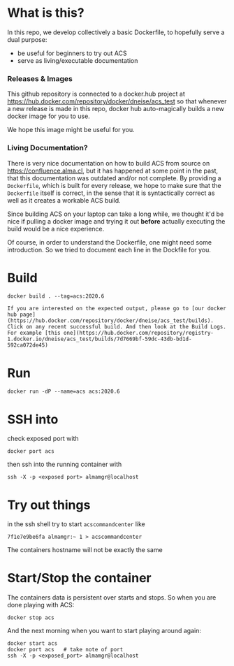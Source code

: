 # What is this?

In this repo, we develop collectively a basic Dockerfile, to hopefully serve a dual purpose:
 - be useful for beginners to try out ACS
 - serve as living/executable documentation

### Releases & Images

This github repository is connected to a docker.hub project at <https://hub.docker.com/repository/docker/dneise/acs_test>
so that whenever a new release is made in this repo, docker hub auto-magically builds
a new docker image for you to use.

We hope this image might be useful for you.

### Living Documentation?

There is very nice documentation on how to build ACS from source on <https://confluence.alma.cl>,
but it has happened at some point in the past, that this documentation was outdated and/or not complete.
By providing a `Dockerfile`, which is built for every release, we hope to make sure that the `Dockerfile`
itself is correct, in the sense that it is syntactically correct as well as it creates a workable ACS build.

Since building ACS on your laptop can take a long while, we thought it'd be nice
if pulling a docker image and trying it out **before** actually executing the build
would be a nice experience.

Of course, in order to understand the Dockerfile, one might need some introduction.
So we tried to document each line in the Dockfile for you.




# Build

    docker build . --tag=acs:2020.6

    If you are interested on the expected output, please go to [our docker hub page](https://hub.docker.com/repository/docker/dneise/acs_test/builds). Click on any recent successful build. And then look at the Build Logs.
    For example [this one](https://hub.docker.com/repository/registry-1.docker.io/dneise/acs_test/builds/7d7669bf-59dc-43db-bd1d-592ca072de45)

# Run

    docker run -dP --name=acs acs:2020.6

# SSH into

check exposed port with

    docker port acs

then ssh into the running container with

    ssh -X -p <exposed port> almamgr@localhost

# Try out things

in the ssh shell try to start `acscommandcenter` like

    7f1e7e9be6fa almamgr:~ 1 > acscommandcenter

The containers hostname will not be exactly the same

# Start/Stop the container

The containers data is persistent over starts and stops. So when you are done playing with ACS:

    docker stop acs

And the next morning when you want to start playing around again:

    docker start acs
    docker port acs   # take note of port
    ssh -X -p <exposed_port> almamgr@localhost

